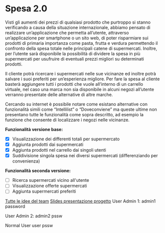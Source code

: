 # Spesa 2.0
Visti gli aumenti dei prezzi di qualsiasi prodotto che purtroppo si stanno verificando a causa della situazione internazionale, abbiamo pensato di realizzare un’applicazione che permetta all’utente, attraverso un’applicazione per smartphone o un sito web, di poter risparmiare sui prodotti di primaria importanza come pasta, frutta e verdura permettendo il confronto della spesa totale nelle principali catene di supermercati. Inoltre, per l’utente sarà disponibile la possibilità di dividere la spesa in più supermercati per usufruire di eventuali prezzi migliori su determinati prodotti. 

Il cliente potrà ricercare i supermercati nelle sue vicinanze ed inoltre potrà salvare i suoi preferiti per un’esperienza migliore.
Per fare la spesa al cliente basterà aggiungere tutti i prodotti che vuole all’interno di un carrello virtuale, nel caso una marca non sia disponibile in alcuni negozi all’utente verranno presentate delle alternative di altre marche.

Cercando su internet è possibile notare come esistano alternative con funzionalità simili come “Intellilist” o “Doveconviene” ma queste ultime non presentano tutte le funzionalità come sopra descritto, ad esempio la funzione che consente di localizzare i negozi nelle vicinanze.


**Funzionalità versione base:**
- [X] Visualizzazione dei differenti totali per supermercato
- [X] Aggiunta prodotti dai supermercati
- [X] Aggiunta prodotti nel carrello dai singoli utenti
- [X] Suddivisione singola spesa nei diversi supermercati (differenziando per convenienza)

**Funzionalità seconda versione:**
- [ ] Ricerca supermercati vicino all'utente
- [ ] Visualizzazione offerte supermercati
- [ ] Aggiunta supermercati preferiti

[Tutte le idee del team](TeamIdea.md)
[Slides presentazione progetto](https://www.canva.com/design/DAFT5QNXC3E/bx0_MAhK4Zximm6JAANSwg/view?utm_content=DAFT5QNXC3E&utm_campaign=designshare&utm_medium=link&utm_source=publishsharelink)
User Admin 1:
admin1
password

User Admin 2:
admin2
pssw

Normal User
user
pssw
